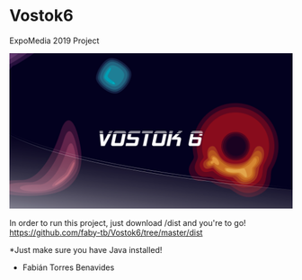 # Vostok6
ExpoMedia 2019 Project

![Vostok6 Banner](Preview.png)

In order to run this project, just download /dist and you're to go! 
https://github.com/faby-tb/Vostok6/tree/master/dist

*Just make sure you have Java installed!

- Fabián Torres Benavides

